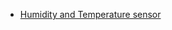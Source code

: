 - [Humidity and Temperature sensor](https://github.com/Sykez42/WatchDough/blob/main/Datasheet/hts221.pdf)
